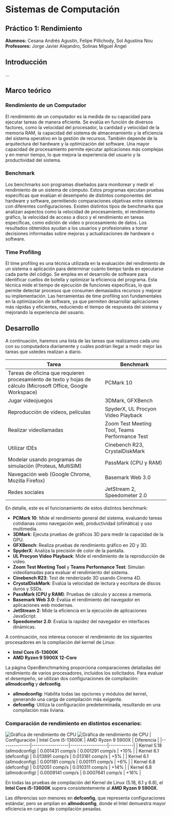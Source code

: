 # Sistemas de Computación
## Práctico 1: Rendimiento

**Alumnos:** Cesana Andrés Agustín, Felipe Pillichody, Sol Agustina Nou  
**Profesores:** Jorge Javier Alejandro, Solinas Miguel Ángel  

## Introducción

...

## Marco teórico

### Rendimiento de un Computador

El rendimiento de un computador es la medida de su capacidad para ejecutar tareas de manera eficiente. Se evalúa en función de diversos factores, como la velocidad del procesador, la cantidad y velocidad de la memoria RAM, la capacidad del sistema de almacenamiento y la eficiencia del sistema operativo en la gestión de recursos. También depende de la arquitectura del hardware y la optimización del software. Una mayor capacidad de procesamiento permite ejecutar aplicaciones más complejas y en menor tiempo, lo que mejora la experiencia del usuario y la productividad del sistema.

### Benchmark

Los benchmarks son programas diseñados para monitorear y medir el rendimiento de un sistema de cómputo. Estos programas ejecutan pruebas específicas que evalúan el desempeño de distintos componentes del hardware y software, permitiendo comparaciones objetivas entre sistemas con diferentes configuraciones. Existen distintos tipos de benchmarks que analizan aspectos como la velocidad de procesamiento, el rendimiento gráfico, la velocidad de acceso a disco y el rendimiento en tareas específicas, como edición de video o procesamiento de datos. Los resultados obtenidos ayudan a los usuarios y profesionales a tomar decisiones informadas sobre mejoras y actualizaciones de hardware o software.

### Time Profiling

El time profiling es una técnica utilizada en la evaluación del rendimiento de un sistema o aplicación para determinar cuánto tiempo tarda en ejecutarse cada parte del código. Se emplea en el desarrollo de software para identificar cuellos de botella y optimizar la eficiencia del programa. Esta técnica mide el tiempo de ejecución de funciones específicas, lo que permite detectar procesos que consumen demasiados recursos y mejorar su implementación. Las herramientas de time profiling son fundamentales en la optimización de software, ya que permiten desarrollar aplicaciones más rápidas y eficientes, reduciendo el tiempo de respuesta del sistema y mejorando la experiencia del usuario.

## Desarrollo

A continuación, haremos una lista de las tareas que realizamos cada uno con su computadora diariamente y cuáles podrían llegar a medir mejor las tareas que ustedes realizan a diario.

| Tarea | Benchmark |
|--------|-------------|
| Tareas de oficina que requieren procesamiento de texto y hojas de cálculo (Microsoft Office, Google Workspace) | PCMark 10 |
| Jugar videojuegos | 3DMark, GFXBench |
| Reproducción de vídeos, películas | SpyderX, UL Procyon Video Playback |
| Realizar videollamadas | Zoom Test Meeting Tool, Teams Performance Test |
| Utilizar IDEs | Cinebench R23, CrystalDiskMark |
| Modelar usando programas de simulación (Proteus, MultiSIM) | PassMark (CPU y RAM) |
| Navegación web (Google Chrome, Mozilla Firefox) | Basemark Web 3.0 |
| Redes sociales | JetStream 2, Speedometer 2.0 |

En detalle, este es el funcionamiento de estos distintos benchmark:

- **PCMark 10**: Mide el rendimiento general del sistema, evaluando tareas cotidianas como navegación web, productividad (ofimática) y uso multimedia.
- **3DMark**: Ejecuta pruebas de gráficos 3D para medir la capacidad de la GPU.
- **GFXBench**: Realiza pruebas de rendimiento gráfico en 2D y 3D.
- **SpyderX**: Analiza la precisión de color de la pantalla.
- **UL Procyon Video Playback**: Mide el rendimiento de la reproducción de video.
- **Zoom Test Meeting Tool** y **Teams Performance Test**: Simulan videollamadas para evaluar el rendimiento del sistema.
- **Cinebench R23**: Test de renderizado 3D usando Cinema 4D.
- **CrystalDiskMark**: Evalúa la velocidad de lectura y escritura de discos duros y SSDs.
- **PassMark (CPU y RAM)**: Pruebas de cálculo y acceso a memoria.
- **Basemark Web 3.0**: Evalúa el rendimiento del navegador en aplicaciones web modernas.
- **JetStream 2**: Mide la eficiencia en la ejecución de aplicaciones JavaScript.
- **Speedometer 2.0**: Evalúa la rapidez del navegador en interfaces dinámicas.

A continuación, nos interesa conocer el rendimiento de los siguientes procesadores en la compilación del kernel de Linux:

- **Intel Core i5-13600K**
- **AMD Ryzen 9 5900X 12-Core**

La página OpenBenchmarking proporciona comparaciones detalladas del rendimiento de varios procesadores, incluidos los solicitados. Para evaluar el desempeño, se utilizan dos configuraciones de compilación: **allmodconfig** y **defconfig**.

- **allmodconfig**: Habilita todas las opciones y módulos del kernel, generando una carga de compilación más exigente.
- **defconfig**: Utiliza la configuración predeterminada, resultando en una compilación más liviana.

### Comparación de rendimiento en distintos escenarios:
![Gráfica de rendimiento de CPU](images/image_1)
![Gráfica de rendimiento de CPU](images/image_2)
| Configuración | Intel Core i5-13600K | AMD Ryzen 9 5900X | Diferencia |
|--------------|------------------|------------------|------------|
| Kernel 5.18 (allmodconfig) | 0.001431 comp/s | 0.001291 comp/s | +10% |
| Kernel 6.1 (defconfig) | 0.013891 comp/s | 0.013161 comp/s | +5% |
| Kernel 6.1 (allmodconfig) | 0.001181 comp/s | 0.001111 comp/s | +6% |
| Kernel 6.8 (defconfig) | 0.012051 comp/s | 0.010311 comp/s | +14% |
| Kernel 6.8 (allmodconfig) | 0.0009141 comp/s | 0.0007641 comp/s | +16% |

En todas las pruebas de compilación del Kernel de Linux (5.18, 6.1 y 6.8), el **Intel Core i5-13600K** supera consistentemente al **AMD Ryzen 9 5900X**.

Las diferencias son menores en **defconfig**, que representa configuraciones estándar, pero se amplían en **allmodconfig**, donde el Intel demuestra mayor eficiencia en cargas de compilación pesadas.

